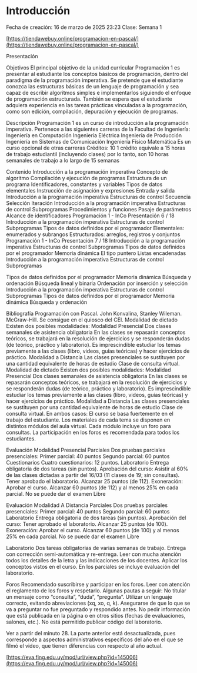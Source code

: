 # Introducción

Fecha de creación: 16 de marzo de 2025 23:23
Clase: Semana 1

[https://tiendawebuy.online/programacion-en-pascal/](https://tiendawebuy.online/programacion-en-pascal/)

Presentación

Objetivos
El principal objetivo de la unidad curricular Programación 1 es presentar al
estudiante los conceptos básicos de programación, dentro del paradigma de
la programación imperativa.
Se pretende que el estudiante conozca las estructuras básicas de un lenguaje
de programación y sea capaz de escribir algoritmos simples e implementarlos
siguiendo el enfoque de programación estructurada.
También se espera que el estudiante adquiera experiencia en las tareas
prácticas vinculadas a la programación, como son edición, compilación,
depuración y ejecución de programas.

Descripción
Programación 1 es un curso de introducción a la programación
imperativa.
Pertenece a las siguientes carreras de la Facultad de Ingeniería:
Ingeniería en Computación
Ingeniería Eléctrica
Ingeniería de Producción
Ingeniería en Sistemas de Comunicación
Ingeniería Físico Matemática
Es un curso opcional de otras carreras
Créditos: 10
1 crédito equivale a 15 horas de trabajo estudiantil (incluyendo clases)
por lo tanto, son 10 horas semanales de trabajo a lo largo de 15
semanas

Contenido
Introducción a la programación imperativa
Concepto de algoritmo
Compilación y ejecución de programas
Estructura de un programa
Identificadores, constantes y variables
Tipos de datos elementales
Instrucción de asignación y expresiones
Entrada y salida
Introducción a la programación imperativa
Estructuras de control
Secuencia
Selección
Iteración
Introducción a la programación imperativa
Estructuras de control
Subprogramas
Procedimientos y funciones
Pasaje de parámetros
Alcance de identificadores
Programación 1 - InCo Presentación 6 / 18
Introducción a la programación imperativa
Estructuras de control
Subprogramas
Tipos de datos definidos por el programador
Elementales: enumerados y subrangos
Estructurados: arreglos, registros y conjuntos
Programación 1 - InCo Presentación 7 / 18
Introducción a la programación imperativa
Estructuras de control
Subprogramas
Tipos de datos definidos por el programador
Memoria dinámica
El tipo puntero
Listas encadenadas
Introducción a la programación imperativa
Estructuras de control
Subprogramas

Tipos de datos definidos por el programador
Memoria dinámica
Búsqueda y ordenación
Búsqueda lineal y binaria
Ordenación por inserción y selección
Introducción a la programación imperativa
Estructuras de control
Subprogramas
Tipos de datos definidos por el programador
Memoria dinámica
Búsqueda y ordenación

Bibliografía
Programación con Pascal.
John Konvalina, Stanley Wileman.
McGraw-Hill.
Se consigue en el quiosco del CEI.
Modalidad de dictado
Existen dos posibles modalidades:
Modalidad Presencial
Dos clases semanales de asistencia obligatoria
En las clases se repasarán conceptos teóricos, se trabajará en la
resolución de ejercicios y se responderán dudas (de teórico, práctico y
laboratorio).
Es imprescindible estudiar los temas previamente a las clases (libro,
videos, guías teóricas) y hacer ejercicios de práctico.
Modalidad a Distancia
Las clases presenciales se sustituyen por una cantidad equivalente de
horas de estudio
Clase de consulta virtual.
Modalidad de dictado
Existen dos posibles modalidades:
Modalidad Presencial
Dos clases semanales de asistencia obligatoria
En las clases se repasarán conceptos teóricos, se trabajará en la
resolución de ejercicios y se responderán dudas (de teórico, práctico y
laboratorio).
Es imprescindible estudiar los temas previamente a las clases (libro,
videos, guías teóricas) y hacer ejercicios de práctico.
Modalidad a Distancia
Las clases presenciales se sustituyen por una cantidad equivalente de
horas de estudio
Clase de consulta virtual.
En ambos casos:
El curso se basa fuertemente en el trabajo del estudiante.
Los materiales de cada tema se disponen en distintos módulos del aula virtual.
Cada módulo incluye un foro para consultas.
La participación en los foros es recomendada para todos los estudiantes.

Evaluación Modalidad Presencial
Parciales
Dos pruebas parciales presenciales:
Primer parcial: 40 puntos
Segundo parcial: 60 puntos
Cuestionarios
Cuatro cuestionarios: 12 puntos.
Laboratorio
Entrega obligatoria de dos tareas (sin puntos).
Aprobación del curso:
Asistir al 60% de las clases dictadas a partir del 16/03 (11 clases de 19; sin consultas).
Tener aprobado el laboratorio.
Alcanzar 25 puntos (de 112).
Exoneración:
Aprobar el curso.
Alcanzar 60 puntos (de 112) y al menos 25% en cada parcial.
No se puede dar el examen Libre

Evaluación Modalidad A Distancia
Parciales
Dos pruebas parciales presenciales:
Primer parcial: 40 puntos
Segundo parcial: 60 puntos
Laboratorio
Entrega obligatoria de dos tareas (sin puntos).
Aprobación del curso:
Tener aprobado el laboratorio.
Alcanzar 25 puntos (de 100).
Exoneración:
Aprobar el curso.
Alcanzar 60 puntos (de 100) y al menos 25% en cada parcial.
No se puede dar el examen Libre

Laboratorio
Dos tareas obligatorias de varias semanas de trabajo.
Entrega con corrección semi-automática y re-entrega.
Leer con mucha atención todos los detalles de la letra y las
indicaciones de los docentes.
Aplicar los conceptos vistos en el curso.
En los parciales se incluye evaluación del laboratorio.

Foros
Recomendado suscribirse y participar en los foros.
Leer con atención el reglamento de los foros y respetarlo.
Algunas pautas a seguir:
No titular un mensaje como “consulta”, “duda”, “pregunta”.
Utilizar un lenguaje correcto, evitando abreviaciones (xq, xo, q, k).
Asegurarse de que lo que se va a preguntar no fue preguntado y
respondido antes.
No pedir información que está publicada en la página o en otros sitios
(fechas de evaluaciones, salones, etc.).
No está permitido publicar código del laboratorio.

Ver a partir del minuto 28. La parte anterior está desactualizada, pues corresponde a aspectos administrativos específicos del año en el que se filmó el video, que tienen diferencias con respecto al año actual.

[https://eva.fing.edu.uy/mod/url/view.php?id=145006](https://eva.fing.edu.uy/mod/url/view.php?id=145006)